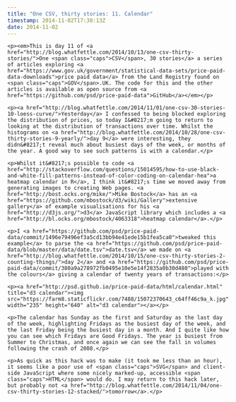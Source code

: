 ```yaml
---
title: "One CSV, thirty stories: 11. Calendar"
timestamp: 2014-11-02T17:38:13Z
date: 2014-11-02
---
```


	<p><em>This is day 11 of <a href="http://blog.whatfettle.com/2014/10/13/one-csv-thirty-stories/">One <span class="caps">CSV</span>, 30 stories</a> a series of articles exploring <a href="https://www.gov.uk/government/statistical-data-sets/price-paid-data-downloads">price paid data</a> from the Land Registry found on <span class="caps">GOV</span>.UK. The code for this and the other articles is available as open source from <a href="https://github.com/psd/price-paid-data">GitHub</a></em></p>

	<p><a href="http://blog.whatfettle.com/2014/11/01/one-csv-30-stories-10-loess-curve/">Yesterday</a> I confessed to being blocked exploring the distribution of prices, so today I&#8217;m going to return to looking at the distribution of transactions over time. Whilst the histograms on <a href="http://blog.whatfettle.com/2014/10/28/one-csv-thirty-stories-9-yearly/">day 9</a> were interesting, they didn&#8217;t reveal much about busiest days of the week, or months of the year. A good way to see such patterns is with a calendar.</p>

	<p>Whilst it&#8217;s possible to code <a href="http://stackoverflow.com/questions/15014595/how-to-use-black-and-white-fill-patterns-instead-of-color-coding-on-calendar-hea">a heatmap calendar in R</a>, I think it&#8217;s time we moved away from generating images to creating Web pages. <a href="http://bost.ocks.org/mike/">Mike Bostock</a> has an <a href="https://github.com/mbostock/d3/wiki/Gallery">extensive gallery</a> of example visualisations for his <a href="http://d3js.org/">d3</a> JavaScript library which includes a <a href="http://bl.ocks.org/mbostock/4063318">heatmap calendar</a>.</p>

	<p>I <a href="https://github.com/psd/price-paid-data/commit/1496e79496ef3a5cd13bb94e41ede15b1fea5ca0">tweaked this example</a> to parse the <a href="https://github.com/psd/price-paid-data/blob/master/data/date.tsv">date.tsv</a> we made on <a href="http://blog.whatfettle.com/2014/10/15/one-csv-thirty-stories-2-counting-things/">day 2</a> and <a href="https://github.com/psd/price-paid-data/commit/380a9a278972fb0495e10e5e14f2835a0b30d480">played with the colours</a> giving a calendar of twenty years of transactions:</p>

	<p><a href="http://psd.github.io/price-paid-data/html/calendar.html" title="d3 calendar"><img src="https://farm8.staticflickr.com/7488/15072370643_c64ff46c9a_k.jpg" width="235" height="640" alt="d3 calendar"></a></p>

	<p>The calendar has Sunday as the first and Saturday as the last day of the week, highlighting Fridays as the busiest day of the week, and the last Friday being the busiest day in a month. And I quite like how you can see which Fridays are Good Fridays. The year is busiest from Summer to Christmas, and once again we can see the fall in volumes following the crash of 2008.</p>

	<p>As quick as this hack was to make (it took me less than an hour), it seems like a poor use of <span class="caps">SVG</span> and client-side JavaScript where some nicely marked-up, accessible <span class="caps">HTML</span> would do. I may return to this hack later, but probably not <a href="http://blog.whatfettle.com/2014/11/04/one-csv-thirty-stories-12-stacked/">tomorrow</a>.</p>